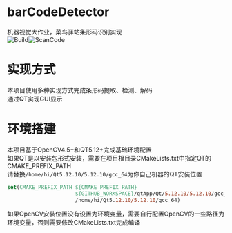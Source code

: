 # barCodeDetector  
机器视觉大作业，菜鸟驿站条形码识别实现  
![Build](https://github.com/WangShuoran/barCodeDetector/actions/workflows/cmake.yml/badge.svg)![ScanCode](https://github.com/WangShuoran/barCodeDetector/actions/workflows/codeql-analysis.yml/badge.svg)  

# 实现方式  
本项目使用多种实现方式完成条形码提取、检测、解码  
通过QT实现GUI显示  

# 环境搭建  
本项目基于OpenCV4.5+和QT5.12+完成基础环境配置  
如果QT是以安装包形式安装，需要在项目根目录CMakeLists.txt中指定QT的CMAKE_PREFIX_PATH  
请替换`/home/hi/Qt5.12.10/5.12.10/gcc_64`为你自己机器的QT安装位置  
```cmake  
set(CMAKE_PREFIX_PATH ${CMAKE_PREFIX_PATH}  
                      ${GITHUB_WORKSPACE}/qtApp/Qt/5.12.10/5.12.10/gcc_64  
                      /home/hi/Qt5.12.10/5.12.10/gcc_64)  
```  
如果OpenCV安装位置没有设置为环境变量，需要自行配置OpenCV的一些路径为环境变量，否则需要修改CMakeLists.txt完成编译  

